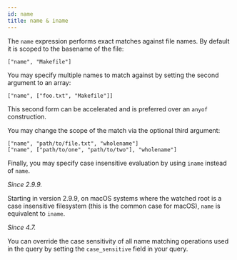 ```yaml
---
id: name
title: name & iname
---
```


The `name` expression performs exact matches against file names. By default it
is scoped to the basename of the file:

    ["name", "Makefile"]

You may specify multiple names to match against by setting the second argument
to an array:

    ["name", ["foo.txt", "Makefile"]]

This second form can be accelerated and is preferred over an `anyof`
construction.

You may change the scope of the match via the optional third argument:

    ["name", "path/to/file.txt", "wholename"]
    ["name", ["path/to/one", "path/to/two"], "wholename"]

Finally, you may specify case insensitive evaluation by using `iname` instead
of `name`.

_Since 2.9.9._

Starting in version 2.9.9, on macOS systems where the watched root is a case
insensitive filesystem (this is the common case for macOS), `name` is
equivalent to `iname`.

_Since 4.7._

You can override the case sensitivity of all name matching operations used in
the query by setting the `case_sensitive` field in your query.
